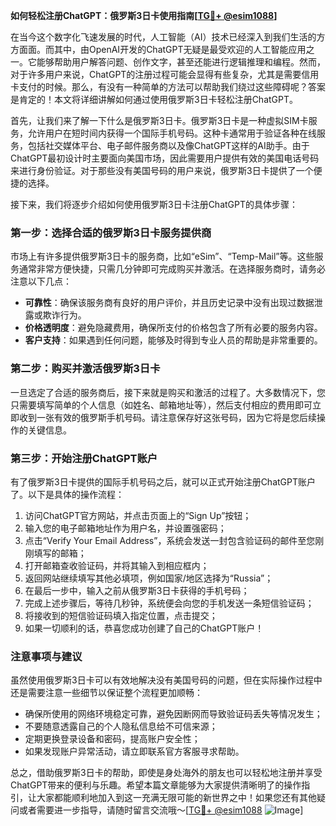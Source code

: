 **如何轻松注册ChatGPT：俄罗斯3日卡使用指南[[TG💪+ @esim1088](https://t.me/s/esim1088)]**

在当今这个数字化飞速发展的时代，人工智能（AI）技术已经深入到我们生活的方方面面。而其中，由OpenAI开发的ChatGPT无疑是最受欢迎的人工智能应用之一。它能够帮助用户解答问题、创作文字，甚至还能进行逻辑推理和编程。然而，对于许多用户来说，ChatGPT的注册过程可能会显得有些复杂，尤其是需要信用卡支付的时候。那么，有没有一种简单的方法可以帮助我们绕过这些障碍呢？答案是肯定的！本文将详细讲解如何通过使用俄罗斯3日卡轻松注册ChatGPT。

首先，让我们来了解一下什么是俄罗斯3日卡。俄罗斯3日卡是一种虚拟SIM卡服务，允许用户在短时间内获得一个国际手机号码。这种卡通常用于验证各种在线服务，包括社交媒体平台、电子邮件服务商以及像ChatGPT这样的AI助手。由于ChatGPT最初设计时主要面向美国市场，因此需要用户提供有效的美国电话号码来进行身份验证。对于那些没有美国号码的用户来说，俄罗斯3日卡提供了一个便捷的选择。

接下来，我们将逐步介绍如何使用俄罗斯3日卡注册ChatGPT的具体步骤：

### 第一步：选择合适的俄罗斯3日卡服务提供商

市场上有许多提供俄罗斯3日卡的服务商，比如“eSim”、“Temp-Mail”等。这些服务通常非常方便快捷，只需几分钟即可完成购买并激活。在选择服务商时，请务必注意以下几点：
- **可靠性**：确保该服务商有良好的用户评价，并且历史记录中没有出现过数据泄露或欺诈行为。
- **价格透明度**：避免隐藏费用，确保所支付的价格包含了所有必要的服务内容。
- **客户支持**：如果遇到任何问题，能够及时得到专业人员的帮助是非常重要的。

### 第二步：购买并激活俄罗斯3日卡

一旦选定了合适的服务商后，接下来就是购买和激活的过程了。大多数情况下，您只需要填写简单的个人信息（如姓名、邮箱地址等），然后支付相应的费用即可立即收到一张有效的俄罗斯手机号码。请注意保存好这张号码，因为它将是您后续操作的关键信息。

### 第三步：开始注册ChatGPT账户

有了俄罗斯3日卡提供的国际手机号码之后，就可以正式开始注册ChatGPT账户了。以下是具体的操作流程：
1. 访问ChatGPT官方网站，并点击页面上的“Sign Up”按钮；
2. 输入您的电子邮箱地址作为用户名，并设置强密码；
3. 点击“Verify Your Email Address”，系统会发送一封包含验证码的邮件至您刚刚填写的邮箱；
4. 打开邮箱查收验证码，并将其输入到相应框内；
5. 返回网站继续填写其他必填项，例如国家/地区选择为“Russia”；
6. 在最后一步中，输入之前从俄罗斯3日卡获得的手机号码；
7. 完成上述步骤后，等待几秒钟，系统便会向您的手机发送一条短信验证码；
8. 将接收到的短信验证码填入指定位置，点击提交；
9. 如果一切顺利的话，恭喜您成功创建了自己的ChatGPT账户！

### 注意事项与建议

虽然使用俄罗斯3日卡可以有效地解决没有美国号码的问题，但在实际操作过程中还是需要注意一些细节以保证整个流程更加顺畅：
- 确保所使用的网络环境稳定可靠，避免因断网而导致验证码丢失等情况发生；
- 不要随意透露自己的个人隐私信息给不可信来源；
- 定期更换登录设备和密码，提高账户安全性；
- 如果发现账户异常活动，请立即联系官方客服寻求帮助。

总之，借助俄罗斯3日卡的帮助，即使是身处海外的朋友也可以轻松地注册并享受ChatGPT带来的便利与乐趣。希望本篇文章能够为大家提供清晰明了的操作指引，让大家都能顺利地加入到这一充满无限可能的新世界之中！如果您还有其他疑问或者需要进一步指导，请随时留言交流哦～[[TG💪+ @esim1088](https://t.me/s/esim1088) ![Image](https://i.postimg.cc/4NQfJmqS/Snipaste-2025-05-13-00-14-12.png)]